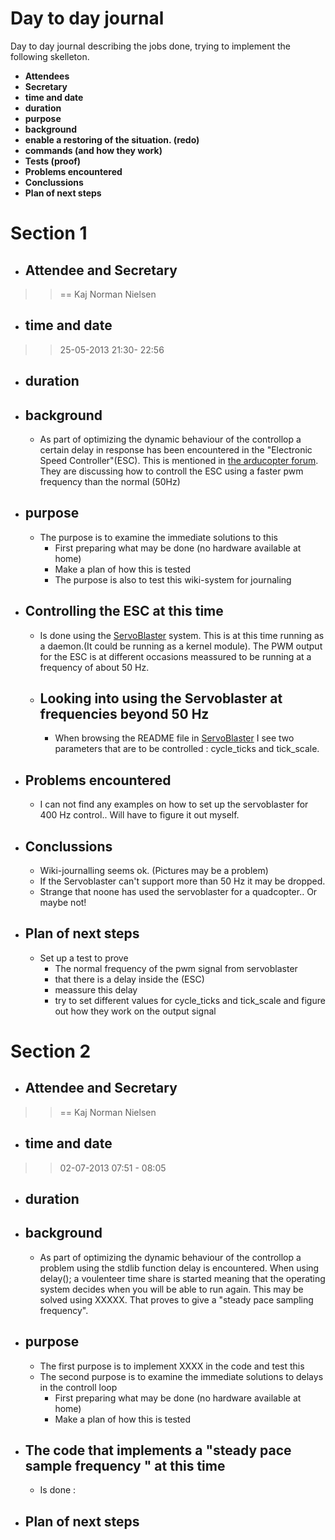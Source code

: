 # Day to day journal #



Day to day journal describing the jobs done, trying to implement the following skelleton.

  * **Attendees**
  * **Secretary**
  * **time and date**
  * **duration**
  * **purpose**
  * **background**
  * **enable a restoring of the situation. (redo)**
  * **commands (and how they work)**
  * **Tests (proof)**
  * **Problems encountered**
  * **Conclussions**
  * **Plan of next steps**



# Section 1 #

  * ## Attendee and Secretary ##
> > == Kaj Norman Nielsen
  * ## time and date ##
> > 25-05-2013 21:30- 22:56
  * ## duration ##
  * ## background ##
    * As part of optimizing the dynamic behaviour of the controllop a certain delay in response has been encountered in the "Electronic Speed Controller"(ESC). This is mentioned in [the arducopter forum](http://diydrones.com/forum/topics/arducopter-esc-pwm-update-rate). They are discussing how to controll the ESC using a faster pwm frequency than the normal (50Hz)
  * ## purpose ##
    * The purpose is to examine the immediate solutions to this
      * First preparing what may be done (no hardware available at home)
      * Make a plan of how this is tested
      * The purpose is also to test this wiki-system for journaling
  * ## Controlling the ESC at this time ##
    * Is done using the  [ServoBlaster](https://github.com/richardghirst/PiBits/tree/master/ServoBlaster) system. This is at this time running as a daemon.(It could be running as a kernel module). The PWM output for the ESC is at different occasions meassured to be running at a frequency of about 50 Hz.
    * ## Looking into using  the Servoblaster at frequencies beyond 50 Hz ##
      * When  browsing the README file in [ServoBlaster](https://github.com/richardghirst/PiBits/tree/master/ServoBlaster) I see two parameters that are to be controlled : cycle\_ticks and tick\_scale.
  * ## Problems encountered ##
    * I can not find any examples on how to set up the servoblaster for 400 Hz control..  Will have to figure it out myself.
  * ## Conclussions ##
    * Wiki-journalling seems ok. (Pictures may be a problem)
    * If the Servoblaster can't support more than 50 Hz it may be dropped.
    * Strange that noone has used the servoblaster for a quadcopter.. Or maybe not!
  * ## Plan of next steps ##
    * Set up a test to prove
      * The normal frequency of the pwm signal from servoblaster
      * that there is a delay inside the (ESC)
      * meassure this delay
      * try to set different values for cycle\_ticks and tick\_scale and figure out how they work on the output signal

# Section 2 #
  * ## Attendee and Secretary ##
> > == Kaj Norman Nielsen
  * ## time and date ##
> > 02-07-2013 07:51 - 08:05
  * ## duration ##
  * ## background ##
    * As part of optimizing the dynamic behaviour of the controllop a problem using the stdlib function delay is encountered. When using delay(); a voulenteer time share is started meaning that the operating system decides when you will be able to run again. This may be solved using XXXXX. That proves to give a "steady pace sampling frequency".

  * ## purpose ##
    * The first purpose is to implement XXXX in the code and test this
    * The second purpose is to examine the immediate solutions to delays in the controll loop
      * First preparing what may be done (no hardware available at home)
      * Make a plan of how this is tested
  * ## The code that implements a "steady pace sample frequency " at this time ##
    * Is done :
  * ## Plan of next steps ##